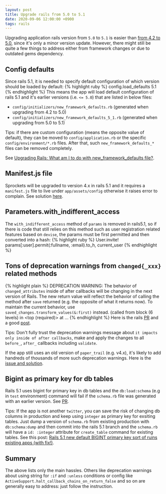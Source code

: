 ```yaml
---
layout: post
title: Upgrade rails from 5.0 to 5.1
date: 2020-09-06 12:00:00 +0900
tags: rails
---
```


Upgrading application rails version from `5.0` to `5.1` is easier than [from 4.2 to 5.0](/upgrade-rails-from-4.2-to-5.0), since it's only a minor version update. However, there might still be quite a few things to address either from framework changes or due to outdated gems dependency.

## Config defaults
Since rails 5.1, it is needed to specify default configuration of which version should be loaded by default:
{% highlight ruby %}
config.load_defaults 5.1
{% endhighlight %}
This means the app will load default configuration of rails 5.1 and it's earlier versions (i.e. `<= 5.0`) that are listed in below files:
- `config/initializers/new_framework_defaults.rb` (generated when upgrading from 4.2 to 5.0)
- `config/initializers/new_framework_defaults_5_1.rb` (generated when upgrading from 5.0 to 5.1)

Tips: if there are custom configuration (means the opposite value of default), they can be moved to `config/application.rb` or the specific `config/environment/*.rb` files. After that, such `new_framework_defaults_*` files can be removed completely.

See [Upgrading Rails: What am I to do with new_framework_defaults file?](https://stackoverflow.com/a/51275459).

## Manifest.js file
Sprockets will be upgraded to version 4.x in rails 5.1 and it requires a `manifest.js` file to live under `app/assets/config` otherwise it raises error to complain. See solution [here](https://github.com/rails/sprockets-rails/issues/444#issuecomment-548526846).

## Parameters.with_indifferent_access
The `with_indifferent_access` method of `params` is removed in rails5.1, so if there is code that still relies on this method such as user registration related features based on `devise`, the params must be first permitted and then converted into a hash:
{% highlight ruby %}
User.invite! params[:user].permit(:fullname, :email).to_h, current_user
{% endhighlight %}

## Tons of deprecation warnings from `changed{_xxx}` related methods
{% highlight plain %}
DEPRECATION WARNING: The behavior of `changed_attributes` inside of after callbacks will be changing in the next version of Rails. The new return value will reflect the behavior of calling the method after `save` returned (e.g. the opposite of what it returns now). To maintain the current behavior, use `saved_changes.transform_values(&:first)` instead. (called from block (6 levels) in <top (required)> at
...
{% endhighlight %}
Here is the rails [PR](https://github.com/rails/rails/pull/25337) and a good [post](https://www.fastruby.io/blog/rails/upgrades/active-record-5-1-api-changes). 

Tips: Don't fully trust the deprecation warnings message about `it impacts only inside of after callbacks`, make and apply the changes to all `before_`, `after_` callbacks including `validate`.

If the app still uses an old version of `paper_trail` (e.g. v4.x), it's likely to add handreds of thousands of more such deprecation warnings. Here is the [issue and solution](https://github.com/paper-trail-gem/paper_trail/issues/974). 

## Bigint as primary key for db tables
Rails 5.1 uses bigint for primary key in db tables and the `db:load:schema` (e.g in `test` environment) command will fail if the `schema.rb` file was generated with an earlier version. See [PR](https://github.com/rails/rails/pull/26266).

Tips: If the app is not another `twitter`, you can save the risk of changing db columns in production and keep using `integer` as primary key for exsiting tables. Just dump a version of `schema.rb` from existing production with `db:schema:dump` and then commit into the rails 5.1 branch and the `schema.rb` will have a `id: :integer` attribute for `create_table` command for existing tables. See this post: [Rails 5.1 new default BIGINT primary key sort of ruins existing apps (with fix!)](https://ridingtheclutch.com/post/160099545985/rails-51-new-default-bigint-primary-key-sort-of).

## Summary
The above lists only the main hassles. Others like deprecation warnings about using string for `:if` and `:unless` conditions or config like `ActiveSupport.halt_callback_chains_on_return_false` and so on are generally easy to address: just follow the instruction.
